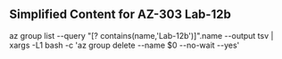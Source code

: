 ## Simplified Content for AZ-303 Lab-12b


az group list --query "[? contains(name,'Lab-12b')]".name --output tsv | xargs -L1 bash -c 'az group delete --name $0 --no-wait --yes'
